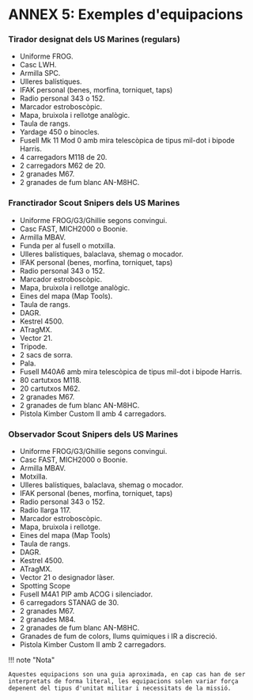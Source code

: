# ANNEX 5: Exemples d'equipacions

### Tirador designat dels US Marines (regulars)

- Uniforme FROG.
- Casc LWH.
- Armilla SPC.
- Ulleres balístiques.
- IFAK personal (benes, morfina, torniquet, taps)
- Radio personal 343 o 152.
- Marcador estroboscòpic.
- Mapa, bruixola i rellotge analògic.
- Taula de rangs.
- Yardage 450 o binocles.
- Fusell Mk 11 Mod 0 amb mira telescòpica de tipus mil-dot i bipode Harris.
- 4 carregadors M118 de 20.
- 2 carregadors M62 de 20.
- 2 granades M67.
- 2 granades de fum blanc AN-M8HC.

### Franctirador Scout Snipers dels US Marines

- Uniforme FROG/G3/Ghillie segons convingui.
- Casc FAST, MICH2000 o Boonie.
- Armilla MBAV.
- Funda per al fusell o motxilla.
- Ulleres balístiques, balaclava, shemag o mocador.
- IFAK personal (benes, morfina, torniquet, taps)
- Radio personal 343 o 152.
- Marcador estroboscòpic.
- Mapa, bruixola i rellotge analògic.
- Eines del mapa (Map Tools).
- Taula de rangs.
- DAGR.
- Kestrel 4500.
- ATragMX.
- Vector 21.
- Tripode.
- 2 sacs de sorra.
- Pala.
- Fusell M40A6 amb mira telescòpica de tipus mil-dot i bipode Harris.
- 80 cartutxos M118.
- 20 cartutxos M62.
- 2 granades M67.
- 2 granades de fum blanc AN-M8HC.
- Pistola Kimber Custom II amb 4 carregadors.

### Observador Scout Snipers dels US Marines

- Uniforme FROG/G3/Ghillie segons convingui.
- Casc FAST, MICH2000 o Boonie.
- Armilla MBAV.
- Motxilla.
- Ulleres balístiques, balaclava, shemag o mocador.
- IFAK personal (benes, morfina, torniquet, taps)
- Radio personal 343 o 152.
- Radio llarga 117.
- Marcador estroboscòpic.
- Mapa, bruixola i rellotge.
- Eines del mapa (Map Tools)
- Taula de rangs.
- DAGR.
- Kestrel 4500.
- ATragMX.
- Vector 21 o designador làser.
- Spotting Scope
- Fusell M4A1 PIP amb ACOG i silenciador.
- 6 carregadors STANAG de 30.
- 2 granades M67.
- 2 granades M84.
- 2 granades de fum blanc AN-M8HC.
- Granades de fum de colors, llums quimiques i IR a discreció.
- Pistola Kimber Custom II amb 2 carregadors.

!!! note "Nota"

	Aquestes equipacions son una guia aproximada, en cap cas han de ser interpretats de forma literal, les equipacions solen variar força depenent del tipus d'unitat militar i necessitats de la missió.
